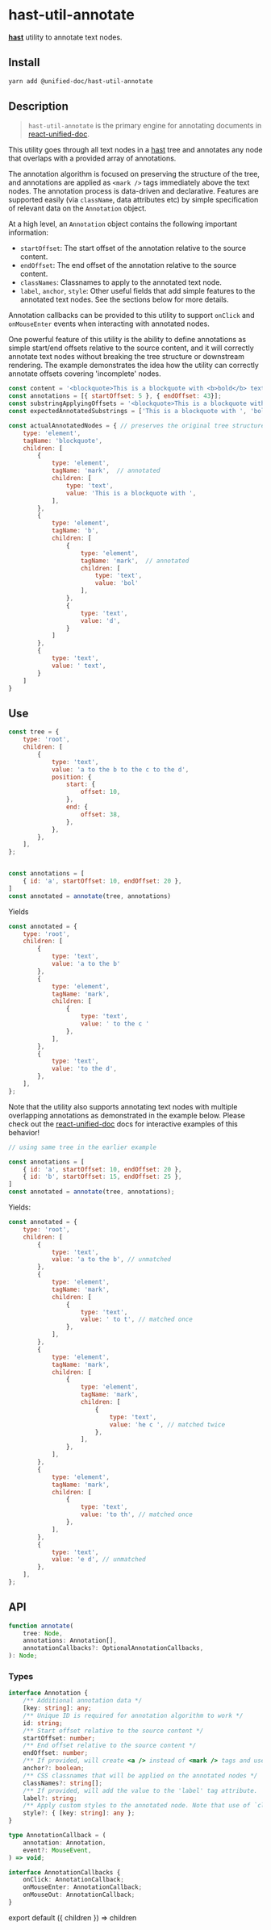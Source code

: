 # hast-util-annotate

[**hast**][hast] utility to annotate text nodes.

## Install

```sh
yarn add @unified-doc/hast-util-annotate
```

## Description
> `hast-util-annotate` is the primary engine for annotating documents in [react-unified-doc][react-unified-doc].

This utility goes through all text nodes in a [hast][hast] tree and annotates any node that overlaps with a provided array of annotations.

The annotation algorithm is focused on preserving the structure of the tree, and annotations are applied as `<mark />` tags immediately above the text nodes.  The annotation process is data-driven and declarative.  Features are supported easily (via `className`, data attributes etc) by simple specification of relevant data on the `Annotation` object.

At a high level, an `Annotation` object contains the following important information:
- `startOffset`: The start offset of the annotation relative to the source content.
- `endOffset`: The end offset of the annotation relative to the source content.
- `classNames`: Classnames to apply to the annotated text node.
- `label`, `anchor`, `style`: Other useful fields that add simple features to the annotated text nodes.  See the sections below for more details.

Annotation callbacks can be provided to this utility to support `onClick` and `onMouseEnter` events when interacting with annotated nodes.

One powerful feature of this utility is the ability to define annotations as simple start/end offsets relative to the source content, and it will correctly annotate text nodes without breaking the tree structure or downstream rendering. The example demonstrates the idea how the utility can correctly annotate offsets covering 'incomplete' nodes.

```js
const content = '<blockquote>This is a blockquote with <b>bold</b> text</blockquote>';
const annotations = [{ startOffset: 5 }, { endOffset: 43}];
const substringApplyingOffsets = '<blockquote>This is a blockquote with <b>bol'; // naively rendering this leads to broken trees
const expectedAnnotatedSubstrings = ['This is a blockquote with ', 'bol']

const actualAnnotatedNodes = { // preserves the original tree structure
	type: 'element',
	tagName: 'blockquote',
	children: [
		{
			type: 'element',
			tagName: 'mark',  // annotated
			children: [
				type: 'text',
				value: 'This is a blockquote with ',
			],
		},
		{
			type: 'element',
			tagName: 'b',
			children: [
				{
					type: 'element',
					tagName: 'mark',  // annotated
					children: [
						type: 'text',
						value: 'bol'
					],
				},
				{
					type: 'text',
					value: 'd',
				}
			]
		},
		{
			type: 'text',
			value: ' text',
		}
	]
}
```


## Use

```js
const tree = {
	type: 'root',
	children: [
		{
			type: 'text',
			value: 'a to the b to the c to the d',
			position: {
				start: {
					offset: 10,
				},
				end: {
					offset: 38,
				},
			},
		},
	],
};


const annotations = [
	{ id: 'a', startOffset: 10, endOffset: 20 },
]
const annotated = annotate(tree, annotations)
```

Yields

```js
const annotated = {
	type: 'root',
	children: [
		{
			type: 'text',
			value: 'a to the b'
		},
		{
			type: 'element',
			tagName: 'mark',
			children: [
				{
					type: 'text',
					value: ' to the c '
				},
			],
		},
		{
			type: 'text',
			value: 'to the d',
		},
	],
};
```


Note that the utility also supports annotating text nodes with multiple overlapping annotations as demonstrated in the example below.  Please check out the [react-unified-doc][react-unified-doc] docs for interactive examples of this behavior!


```js
// using same tree in the earlier example

const annotations = [
	{ id: 'a', startOffset: 10, endOffset: 20 },
	{ id: 'b', startOffset: 15, endOffset: 25 },
]
const annotated = annotate(tree, annotations);
```

Yields:

```js
const annotated = {
	type: 'root',
	children: [
		{
			type: 'text',
			value: 'a to the b', // unmatched
		},
		{
			type: 'element',
			tagName: 'mark',
			children: [
				{
					type: 'text',
					value: ' to t', // matched once
				},
			],
		},
		{
			type: 'element',
			tagName: 'mark',
			children: [
				{
					type: 'element',
					tagName: 'mark',
					children: [
						{
							type: 'text',
							value: 'he c ', // matched twice
						},
					],
				},
			],
		},
		{
			type: 'element',
			tagName: 'mark',
			children: [
				{
					type: 'text',
					value: 'to th', // matched once
				},
			],
		},
		{
			type: 'text',
			value: 'e d', // unmatched
		},
	],
};
```

## API

```ts
function annotate(
	tree: Node,
	annotations: Annotation[],
	annotationCallbacks?: OptionalAnnotationCallbacks,
): Node;
```

### Types

```ts
interface Annotation {
	/** Additional annotation data */
	[key: string]: any;
	/** Unique ID is required for annotation algorithm to work */
	id: string;
	/** Start offset relative to the source content */
	startOffset: number;
	/** End offset relative to the source content */
	endOffset: number;
	/** If provided, will create <a /> instead of <mark /> tags and use the annotation ID as the href.  Useful for creating annotation permalinks. */
	anchor?: boolean;
	/** CSS classnames that will be applied on the annotated nodes */
	classNames?: string[];
	/** If provided, will add the value to the 'label' tag attribute.  Useful for displaying the label with custom CSS:before selectors. */
	label?: string;
	/** Apply custom styles to the annotated node. Note that use of `classNames` prop is preferred. */
	style?: { [key: string]: any };
}

type AnnotationCallback = (
	annotation: Annotation,
	event?: MouseEvent,
) => void;

interface AnnotationCallbacks {
	onClick: AnnotationCallback;
	onMouseEnter: AnnotationCallback;
	onMouseOut: AnnotationCallback;
}
```

<!-- Definition -->
[hast]: https://github.com/syntax-tree/hast
[react-unified-doc]: ../react-unified-doc/readme

<!-- Hack to make importing mdx work in docz/gatsby... -->
export default ({ children }) => children
